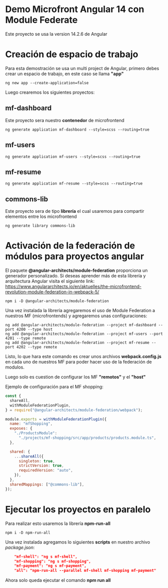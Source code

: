 # Demo Microfront Angular 14 con Module Federate

Este proyecto se usa la version 14.2.6 de Angular

# Creación de espacio de trabajo

Para esta demostración se usa un multi project de Angular, primero debes crear un espacio de trabajo, en este caso se llama **"app"**

```console
ng new app --create-application=false
```

Luego crearemos los siguientes proyectos:

## mf-dashboard

Este proyecto sera nuestro **contenedor** de microfrontend

```console
ng generate application mf-dashboard --style=scss --routing=true
```

## mf-users

```console
ng generate application mf-users --style=scss --routing=true
```

## mf-resume

```console
ng generate application mf-resume --style=scss --routing=true
```

## commons-lib

Este proyecto sera de tipo **librería** el cual usaremos para compartir elementos entre los microfrontend

```console
ng generate library commons-lib
```

# Activación de la federación de módulos para proyectos angular

El paquete **@angular-architects/module-federation** proporciona un generador personalizado. Si deseas aprender más de esta librería y arquitectura Angular visita el siguiente link:
https://www.angulararchitects.io/en/aktuelles/the-microfrontend-revolution-module-federation-in-webpack-5/

```console
npm i -D @angular-architects/module-federation
```

Una vez instalada la librería agregaremos el uso de Module Federation a nuestros MF (microfrontends) y agregaremos unas configuraciones:

```console
ng add @angular-architects/module-federation --project mf-dashboard --port 4200 --type host
ng add @angular-architects/module-federation --project mf-users --port 4201 --type remote
ng add @angular-architects/module-federation --project mf-resume --port 4202 --type remote
```

Listo, lo que hara este comando es crear unos archivos **webpack.config.js** en cada uno de nuestros MF para poder hacer uso de la federación de modulos.

Luego solo es cuestion de configurar los MF **"remotos"** y el **"host"**

Ejemplo de configuración para el MF shopping:

```javascript
const {
  shareAll,
  withModuleFederationPlugin,
} = require("@angular-architects/module-federation/webpack");

module.exports = withModuleFederationPlugin({
  name: "mfShopping",
  exposes: {
    "./ProductsModule":
      "./projects/mf-shopping/src/app/products/products.module.ts",
  },

  shared: {
    ...shareAll({
      singleton: true,
      strictVersion: true,
      requiredVersion: "auto",
    }),
  },
  sharedMappings: ["@commons-lib"],
});
```

# Ejecutar los proyectos en paralelo

Para realizar esto usaremos la librería **npm-run-all**

```console
npm i -D npm-run-all
```

Una vez instalada agregamos lo siguientes **scripts** en nuestro archivo _package.json_:

```json
    "mf-shell": "ng s mf-shell",
    "mf-shopping": "ng s mf-shopping",
    "mf-payment": "ng s mf-payment",
    "all": "npm-run-all --parallel mf-shell mf-shopping mf-payment"
```

Ahora solo queda ejecutar el comando **npm run all**